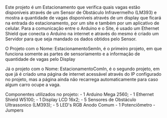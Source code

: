 Este projeto é um Estacionamento que verifica quais vagas estão disponíveis através de um Sensor de Obstáculo Infravermelho (LM393) e mostra a quantidade de vagas disponíveis através de um display que ficará na entrada do estacionamento, por um site e também por um aplicativo de celular. 
Para a comunicação entre o Arduino e o Site, é usado um Ethernet Shield que conecta o Arduino na internet e através do mesmo é criado um Servidor para que seja mandado os dados obtidos pelo Sensor.

O Projeto com o Nome: EstacionamentoSemIn, é o primeiro projeto, em que funciona somente as partes de sensoriamento e a informação de quantidade de vagas pelo Display

Já o projeto com o Nome: EstacionamentoComIn, é o segundo projeto, em que já é criado uma página de internet acessável através do IP configurado no projeto, mas a página ainda não recarrega automaticamente para caso algum carro ocupe a vaga.

Componentes utilizados no projeto:
    - 1 Arduino Mega 2560;
    - 1 Ethernet Shield W5100;
    - 1 Display LCD 16x2;
    - 5 Sensores de Obstáculo Ultrassonico (LM393);
    - 5 LED's RGB Anodo Comum
    - 1 Potenciômetro
    - Jumpers